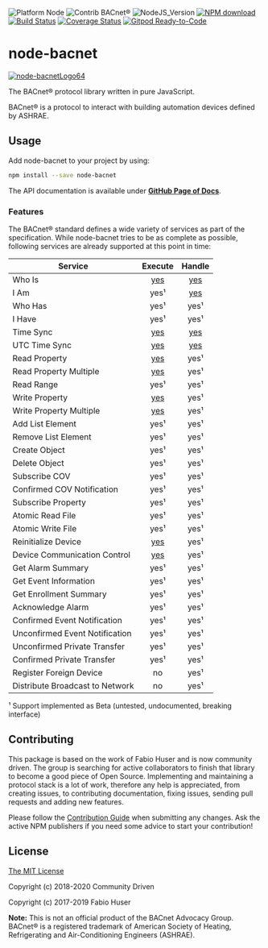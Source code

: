 ![Platform Node](http://b.repl.ca/v1/Platform-Node-green.png)
![Contrib BACnet®](http://b.repl.ca/v1/Contrib-BACnet®-green.png)
![NodeJS_Version](http://b.repl.ca/v1/NodeJS-LTS-green.png)
[![NPM download](https://img.shields.io/npm/dm/node-bacnet.svg)](http://www.npm-stats.com/~packages/node-bacnet)
[![Build Status](https://travis-ci.org/BiancoRoyal/node-bacstack.svg?branch=master)](https://travis-ci.org/BiancoRoyal/node-bacstack)
[![Coverage Status](https://coveralls.io/repos/github/BiancoRoyal/node-bacstack/badge.svg?branch=master)](https://coveralls.io/github/BiancoRoyal/node-bacstack?branch=master)
[![Gitpod Ready-to-Code](https://img.shields.io/badge/Gitpod-ready--to--code-blue?logo=gitpod)](https://gitpod.io/#https://github.com/BiancoRoyal/node-bacstack)

# node-bacnet

[![node-bacnetLogo64](images/bacnet-icon-quad64.png)](https://www.npmjs.com/package/node-bacnet)

The BACnet® protocol library written in pure JavaScript.

BACnet® is a protocol to interact with building automation devices defined by ASHRAE.

## Usage

Add node-bacnet to your project by using:

``` sh
npm install --save node-bacnet
```

The API documentation is available under **[GitHub Page of Docs](https://biancoroyal.github.io/node-bacstack/)**.

### Features

The BACnet® standard defines a wide variety of services as part of the
specification. While node-bacnet tries to be as complete as possible,
following services are already supported at this point in time:

| Service                        | Execute                                                                                | Handle                                                                        |
|--------------------------------|:--------------------------------------------------------------------------------------:|:-----------------------------------------------------------------------------:|
| Who Is                         | [yes](https://biancoroyal.github.io/node-bacstack/bacstack.html#.whoIs)                      | [yes](https://biancoroyal.github.io/node-bacstack/bacstack.html#.event:whoIs)       |
| I Am                           | yes¹                                                                                   | [yes](https://biancoroyal.github.io/node-bacstack/bacstack.html#.event:iAm)         |
| Who Has                        | yes¹                                                                                   | yes¹                                                                          |
| I Have                         | yes¹                                                                                   | yes¹                                                                          |
| Time Sync                      | [yes](https://biancoroyal.github.io/node-bacstack/bacstack.html#.timeSync)                   | [yes](https://biancoroyal.github.io/node-bacstack/bacstack.html#.event:timeSync)    |
| UTC Time Sync                  | [yes](https://biancoroyal.github.io/node-bacstack/bacstack.html#.timeSyncUTC)                | [yes](https://biancoroyal.github.io/node-bacstack/bacstack.html#.event:timeSyncUTC) |
| Read Property                  | [yes](https://biancoroyal.github.io/node-bacstack/bacstack.html#.readProperty)               | yes¹                                                                          |
| Read Property Multiple         | [yes](https://biancoroyal.github.io/node-bacstack/bacstack.html#.readPropertyMultiple)       | yes¹                                                                          |
| Read Range                     | yes¹                                                                                   | yes¹                                                                          |
| Write Property                 | [yes](https://biancoroyal.github.io/node-bacstack/bacstack.html#.writeProperty)              | yes¹                                                                          |
| Write Property Multiple        | [yes](https://biancoroyal.github.io/node-bacstack/bacstack.html#.writePropertyMultiple)      | yes¹                                                                          |
| Add List Element               | yes¹                                                                                   | yes¹                                                                          |
| Remove List Element            | yes¹                                                                                   | yes¹                                                                          |
| Create Object                  | yes¹                                                                                   | yes¹                                                                          |
| Delete Object                  | yes¹                                                                                   | yes¹                                                                          |
| Subscribe COV                  | yes¹                                                                                   | yes¹                                                                          |
| Confirmed COV Notification     | yes¹                                                                                   | yes¹                                                                          |
| Subscribe Property             | yes¹                                                                                   | yes¹                                                                          |
| Atomic Read File               | yes¹                                                                                   | yes¹                                                                          |
| Atomic Write File              | yes¹                                                                                   | yes¹                                                                          |
| Reinitialize Device            | [yes](https://biancoroyal.github.io/node-bacstack/bacstack.html#.reinitializeDevice)         | yes¹                                                                          |
| Device Communication Control   | [yes](https://biancoroyal.github.io/node-bacstack/bacstack.html#.deviceCommunicationControl) | yes¹                                                                          |
| Get Alarm Summary              | yes¹                                                                                   | yes¹                                                                          |
| Get Event Information          | yes¹                                                                                   | yes¹                                                                          |
| Get Enrollment Summary         | yes¹                                                                                   | yes¹                                                                          |
| Acknowledge Alarm              | yes¹                                                                                   | yes¹                                                                          |
| Confirmed Event Notification   | yes¹                                                                                   | yes¹                                                                          |
| Unconfirmed Event Notification | yes¹                                                                                   | yes¹                                                                          |
| Unconfirmed Private Transfer   | yes¹                                                                                   | yes¹                                                                          |
| Confirmed Private Transfer     | yes¹                                                                                   | yes¹                                                                          |
| Register Foreign Device        | no                                                                                     | yes¹                                                                          |
| Distribute Broadcast to Network| no                                                                                     | yes¹                                                                          |

¹ Support implemented as Beta (untested, undocumented, breaking interface)

## Contributing

This package is based on the work of Fabio Huser and is now community driven.
The group is searching for active collaborators to finish that library to become a good piece of Open Source.
Implementing and maintaining a protocol stack is a lot of work, therefore any
help is appreciated, from creating issues, to contributing documentation, fixing
issues, sending pull requests and adding new features.

Please follow the [Contribution Guide](CONTRIBUTING.md) when submitting any
changes. Ask the active NPM publishers if you need some advice to start your contribution!

## License

[The MIT License](http://opensource.org/licenses/MIT)

Copyright (c) 2018-2020 Community Driven

Copyright (c) 2017-2019 Fabio Huser

**Note:** This is not an official product of the BACnet Advocacy Group.
BACnet® is a registered trademark of American Society of Heating, Refrigerating and
Air-Conditioning Engineers (ASHRAE).
